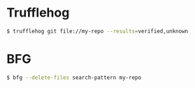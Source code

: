 # Trufflehog

```sh
$ trufflehog git file://my-repo --results=verified,unknown
```

# BFG

```sh
$ bfg --delete-files search-pattern my-repo
```
